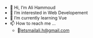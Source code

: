 - 👋 Hi, I’m Ali Hammoud
- 👀 I’m interested in Web Developement
- 🌱 I’m currently learning Vue
- 📫 How to reach me ...
  - 📧letsmailali.h@gmail.com

